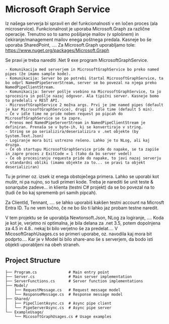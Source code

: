 # Microsoft Graph Service

Iz našega serverja bi spravil en del funkcionalnosti v en ločen proces (ala microservice). 
Funkcionalnost je uporaba Microsoft.Graph za različne operacije. 
Trenutno so to samo pošiljanje mailov (v splošnem) in čekiranje/management mailov enega poštnega predala. 
Kasneje bo še uporaba SharedPoint, ....
Za Microsoft.Graph uporabljamo tole: https://www.nuget.org/packages/Microsoft.Graph

Se pravi je treba narediti .Net 9 exe program MicrosoftGraphService. 

	- Komunikacija med serverjem in MicrosoftGraphService bo preko named pipes (že imamo sample kode). 
	- Komunikacija: Server bo po potrebi štartal MicrosoftGraphService, ta bo odprl NamedPipeServerStream, server se bo povezal na njega preko NamedPipeClientStream.
	- Komunikacija: Server pošlje vsebino na MicrosoftGraphService, ta jo sprocesira in pošlje nazaj odgovor. Ala tipični server. Kasneje bomo to predelali v REST API.
	- MicrosoftGraphService 2 možna args. Prvi je ime named pipes (default je kar MicrosoftGraphService), drugi je idle time (default 5 min). 
	- Če v idle time ne pride noben request po pipcah do MicrosoftGraphService se ta zapre.
	- Prenos med NamedPipeServerStream in NamedPipeClientStream je definiran. Prenaša se v byte-ih, ki se konvertirajo v string.
	- String se pa serializira/deserializira v .net objekte (by System.Text.Json)
	- Logiranje mora biti ustrezno rešeno. Lahko je to NLog, ali kaj druzga. 
	- Če ob startupu MicrosoftGraphService pride do napake, se ta zapiše in zapre proces z ExitCode = 1 (tako da bo server vedel)
	- Če ob procesiranju requesta pride do napake, to javi nazaj serverju v standardni obliki (imamo objekte za to... se pravi ta objekt deserializiran)
	 
Tu je primer oz. izsek iz enega obstoječega primera. Lahko se uporabi kot muštr, ni pa nujno, so tudi primeri kode.
Treba je narediti še unit teste & sonarqube zadeve... in klienta (testni C# projekt) da se bo povezal na to (tudi če bo kaj sprememb pri samih pipcah).

Za ClientId, Tennant, .... se lahko uporabiš kakšen testni account na Microsft Entra ID.
Tu ne vem točno, če ne bo šlo ti lahko jaz probam testne naredit.

V tem projektu se še uporablja Newtonsoft.Json, NLog za logiranje, .... 
Koda je kot je, verjetno ni optimalna, je bila delana za .net 3.5, potem dopolnjena za 4.5 in 4.8.. nekaj bi bilo verjetno še za predelat....
V MicosoftGraphUsages.cs so primeri uporabe, oz. navodila kaj mora bit podprto....
Kar je v Model bi bilo share-ano še s serverjem, da bodo isti objekti uporabljeni na obeh straneh.

## Project Structure

```
├── Program.cs              # Main entry point
├── Server.cs               # Main server implementation
├── ServerFunctions.cs      # Server function implementations
├── Model/
│   ├── RequestMessage.cs   # Request message model
│   └── ResponseMessage.cs  # Response message model
├── Shared/
│   ├── PipeClientAsync.cs  # Async pipe client
│   └── PipeServerAsync.cs  # Async pipe server
└── ExampleUsage/
    └── MicosoftGraphUsages.cs # Usage examples
```


